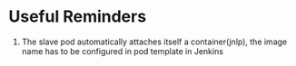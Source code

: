 # Useful Reminders

1. The slave pod automatically attaches itself a container(jnlp), the image name has to be configured in pod template in Jenkins
